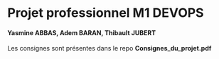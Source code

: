 # Projet professionnel M1 DEVOPS
#### Yasmine ABBAS, Adem BARAN, Thibault JUBERT
Les consignes sont présentes dans le repo **Consignes_du_projet.pdf**

